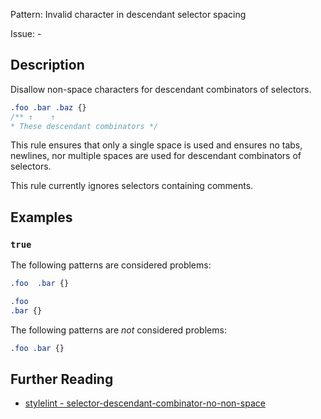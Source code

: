 Pattern: Invalid character in descendant selector spacing

Issue: -

## Description

Disallow non-space characters for descendant combinators of selectors.

```css
.foo .bar .baz {}
/** ↑    ↑
* These descendant combinators */
```

This rule ensures that only a single space is used and ensures no tabs, newlines, nor multiple spaces are used for descendant combinators of selectors.

This rule currently ignores selectors containing comments.

## Examples

### `true`

The following patterns are considered problems:

```css
.foo  .bar {}
```

```css
.foo
.bar {}
```

The following patterns are _not_ considered problems:

```css
.foo .bar {}
```

## Further Reading

* [stylelint - selector-descendant-combinator-no-non-space](https://stylelint.io/user-guide/rules/selector-descendant-combinator-no-non-space)